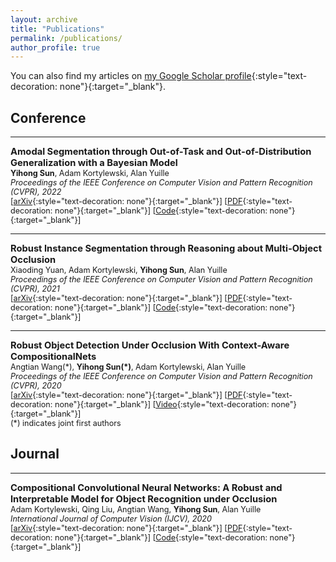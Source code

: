 ```yaml
---
layout: archive
title: "Publications"
permalink: /publications/
author_profile: true
---
```


You can also find my articles on [my Google Scholar profile](https://scholar.google.com/citations?user=JD2rFJEAAAAJ&hl=en){:style="text-decoration: none"}{:target="_blank"}.  


## Conference
---
<span style="font-size:1.05em;">**Amodal Segmentation through Out-of-Task and Out-of-Distribution Generalization with a Bayesian Model**</span>  
<span style="font-size:0.9em;">
**Yihong Sun**, Adam Kortylewski, Alan Yuille    
*Proceedings of the IEEE Conference on Computer Vision and Pattern Recognition (CVPR), 2022*  
[[arXiv](https://arxiv.org/abs/2010.13175){:style="text-decoration: none"}{:target="_blank"}] [[PDF](https://arxiv.org/pdf/2010.13175.pdf){:style="text-decoration: none"}{:target="_blank"}] [[Code](https://github.com/YihongSun/Bayesian-Amodal){:style="text-decoration: none"}{:target="_blank"}]  
</span>  

---
<span style="font-size:1.05em;">**Robust Instance Segmentation through Reasoning about Multi-Object Occlusion**</span>  
<span style="font-size:0.9em;">
Xiaoding Yuan, Adam Kortylewski, **Yihong Sun**, Alan Yuille    
*Proceedings of the IEEE Conference on Computer Vision and Pattern Recognition (CVPR), 2021*  
[[arXiv](https://arxiv.org/abs/2012.02107){:style="text-decoration: none"}{:target="_blank"}] [[PDF](https://arxiv.org/pdf/2012.02107.pdf){:style="text-decoration: none"}{:target="_blank"}] [[Code](https://github.com/XD7479/Multi-Object-Occlusion){:style="text-decoration: none"}{:target="_blank"}]  
</span>  

---
<span style="font-size:1.05em;">**Robust Object Detection Under Occlusion With Context-Aware CompositionalNets**</span>  
<span style="font-size:0.9em;">
Angtian Wang(\*), **Yihong Sun(\*)**, Adam Kortylewski, Alan Yuille  
*Proceedings of the IEEE Conference on Computer Vision and Pattern Recognition (CVPR), 2020*  
[[arXiv](https://arxiv.org/abs/2005.11643){:style="text-decoration: none"}{:target="_blank"}] [[PDF](https://arxiv.org/pdf/2005.11643.pdf){:style="text-decoration: none"}{:target="_blank"}] [[Video](https://youtu.be/XalAhF8Bi_0){:style="text-decoration: none"}{:target="_blank"}]  
(\*) indicates joint first authors
</span>  




## Journal
---
<span style="font-size:1.05em;">**Compositional Convolutional Neural Networks: A Robust and Interpretable Model for Object Recognition under Occlusion**</span>  
<span style="font-size:0.9em;">
Adam Kortylewski, Qing Liu, Angtian Wang, **Yihong Sun**, Alan Yuille    
*International Journal of Computer Vision (IJCV), 2020*  
[[arXiv](https://arxiv.org/abs/2006.15538){:style="text-decoration: none"}{:target="_blank"}] [[PDF](https://rdcu.be/cbdmv){:style="text-decoration: none"}{:target="_blank"}] [[Code](https://github.com/AdamKortylewski/CompositionalNets){:style="text-decoration: none"}{:target="_blank"}]  
</span>  

